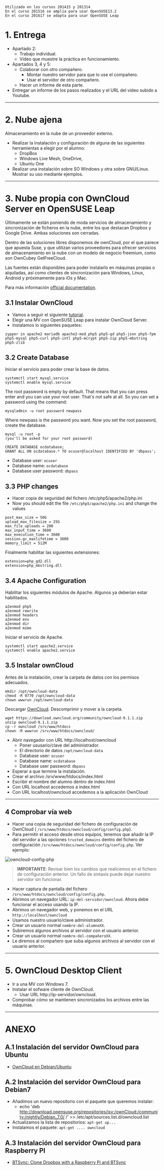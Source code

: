 
```
Utilizada en los cursos 201415 y 201314
En el curso 201516 se amplía para usar OpenSUSE13.2
En el curso 201617 se adapta para usar OpenSUSE Leap
```

# 1. Entrega

* Apartado 2:
    * Trabajo individual.
    * Vídeo que muestre la práctica en funcionamiento.
* Apartados 3, 4 y 5:
    * Colaborar con otro compañero.
        * Montar nuestro servidor para que lo use el compañero.
        * Usar el servidor de otro compañero.
    * Hacer un informe de esta parte.
* Entregar un informe de los pasos realizados y el URL del vídeo subido a Youtube.

---

# 2. Nube ajena

Almacenamiento en la nube de un proveedor externo.

* Realizar la instalación y configuración de alguna de las siguientes herramientas a elegir por el alumno:
    * DropBox
    * Windows Live Mesh, OneDrive,
    * Ubuntu One
* Realizar una instalación sobre SO Windows y otra sobre GNU/Linux. Mostrar su uso mediante ejemplos.

---

# 3. Nube propia con OwnCloud Server en OpenSUSE Leap

Últimamente se están poniendo de moda servicios de almacenamiento y sincronización
de ficheros en la nube, entre los que destacan Dropbox y Google Drive. Ambas soluciones son cerradas.

Dentro de las soluciones libres disponemos de ownCloud, por el que parece que apuesta Suse, y que utilizan varios proveedores para ofrecer servicios de almacenamiento en la nube con un modelo de negocio freemium, como son OwnCubey GetFreeCloud.

Las fuentes están disponibles para poder instalarlo en máquinas propias o alquiladas,
así como clientes de sincronización para Windows, Linux, Android y próximamente para iOs y Mac.

Para más información [official documentation](https://doc.owncloud.org/).

## 3.1 Instalar OwnCloud

* Vamos a seguir el siguiente [tutorial](https://github.com/iosifidis/owncloud-opensuse-leap).
* Elegir una MV con OpenSUSE Leap para instalar OwnCloud Server.
* Instalamos lo siguientes paquetes:

```
zypper in apache2 mariadb apache2-mod_php5 php5-gd php5-json php5-fpm php5-mysql php5-curl php5-intl php5-mcrypt php5-zip php5-mbstring php5-zlib
```

## 3.2 Create Database

Iniciar el servicio para poder crear la base de datos.

```
systemctl start mysql.service
systemctl enable mysql.service
```

The root password is empty by default. That means that you can press enter and you can use your root user. That's not safe at all. So you can set a password using the command:

`mysqladmin -u root password newpass`

Where newpass is the password you want.
Now you set the root password, create the database.

```
mysql -u root -p
(you'll be asked for your root password)

CREATE DATABASE ocdatabase;
GRANT ALL ON ocdatabase.* TO ocuser@localhost IDENTIFIED BY 'dbpass';
```

* Database user: `ocuser`
* Database name: `ocdatabase`
* Database user password: `dbpass`

## 3.3 PHP changes

* Hacer copia de seguridad del fichero /etc/php5/apache2/php.ini
* Now you should edit the file `/etc/php5/apache2/php.ini` and change the values

```
post_max_size = 50G
upload_max_filesize = 25G
max_file_uploads = 200
max_input_time = 3600
max_execution_time = 3600
session.gc_maxlifetime = 3600
memory_limit = 512M
```

Finalmente habilitar las siguientes extensiones:

```
extension=php_gd2.dll
extension=php_mbstring.dll
```

## 3.4 Apache Configuration

Habilitar los siguientes módulos de Apache. Algunos ya deberían estar habilitados.

```
a2enmod php5
a2enmod rewrite
a2enmod headers
a2enmod env
a2enmod dir
a2enmod mime
```

Iniciar el servicio de Apache.

```
systemctl start apache2.service
systemctl enable apache2.service
```

## 3.5 Instalar ownCloud

Antes de la instalación, crear la carpeta de datos con los permisos adecuados.

```
mkdir /opt/owncloud-data
chmod -R 0770 /opt/owncloud-data
chown wwwrun /opt/owncloud-data
```

Descargar [OwnCloud](https://owncloud.org/install/). Descomprimir y mover a
la carpeta.

```
wget https://download.owncloud.org/community/owncloud-9.1.1.zip
unzip owncloud-9.1.1.zip
cp -r owncloud /srv/www/htdocs
chown -R wwwrun /srv/www/htdocs/owncloud/
```

* Abrir navegador con URL  http://localhost/owncloud
    * Poner ususario/clave del administrador.
    * El directorio de datos `/opt/owncloud-data`
    * Database user: `ocuser`
    * Database name: `ocdatabase`
    * Database user password: `dbpass`
* Esperar a que termine la instalación.
* Crear el archivo /srv/www/htdocs/index.html
* Escribir el nombre del alumno dentro de index.html
* Con URL localhost accedemos a index.html
* Con URL localhost/owncloud accedemos a la aplicación OwnCloud

---

## 4 Comprobar vía web

* Hacer una copia de seguridad del fichero de configuración de OwnCloud ( `/srv/www/htdocs/owncloud/config/config.php`).
* Para permitir el acceso desde otros equipos, tenemos que añadir la IP del servidor a las opciones
`trusted_domains` dentro del fichero de configuración `/srv/www/htdocs/owncloud/config/config.php`. Ver ejemplo:

![owncloud-config-php](./files/owncloud-config-php.png)

> **IMPORTANTE**: Revisar bien los cambios que realicemos en el fichero de configuración anterior. Un fallo de sintaxis puede dejar nuestro servidor sin funcionar.

* Hacer captura de pantalla del fichero `/srv/www/htdocs/owncloud/config/config.php`.
* Abrimos un navegador URL: `ip-del-servidor/owncloud`. Ahora debe funcionar el acceso usando la IP.
* Abrimos un navegador web, y ponemos en el URL `http://localhost/owncloud`
* Usamos nuestro usuario/clave administrador.
* Crear un usuario normal `nombre-del-alumnoXX`.
* Subiremos algunos archivos al servidor con el usuario anterior.
* Crear un usuario normal `nombre-del-compañeroXX`.
* Le diremos al compañero que suba algunos archivos al servidor con el usuario anterior.

---

# 5. OwnCloud Desktop Client

* Ir a una MV con Windows 7.
* Instalar el sofware cliente de OwnCloud.
   * Usar URL http://ip-servidor/owncloud.
* Comprobar cómo se mantienen sincronizados los archivos entre las máquinas.

---

# ANEXO

## A.1 Instalación del servidor OwnCloud para Ubuntu

* [OwnCloud en Debian/Ubuntu](http://hipertextual.com/archivo/2014/10/owncloud/)

## A.2 Instalación del servidor OwnCloud para Debian7

* Añadimos un nuevo repositorio con el paquete que queremos instalar:
    * echo 'deb http://download.opensuse.org/repositories/isv:/ownCloud:/community:/nightly/Debian_7.0/ /' >> /etc/apt/sources.list.d/owncloud.list
* Actualizamos la lista de repositorios: `apt-get up...`
* Instalamos el paquete: `apt-get .... owncloud`

## A.3 Instalación del servidor OwnCloud para Raspberry PI

* [BTSync: Clone Dropbox with a Raspberry Pi and BTSync](http://reustle.io/blog/btsync-pi)
